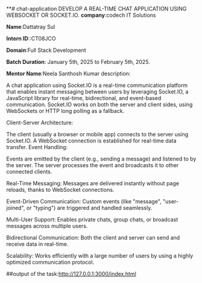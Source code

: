 **# chat-application
DEVELOP A REAL-TIME CHAT APPLICATION USING WEBSOCKET OR SOCKET.IO.
**company**:codech IT Solutions

**Name**:Dattatray Sul

**Intern ID**::CT08JCO

**Domain**:Full Stack Development

**Batch Duration**: January 5th, 2025 to February 5th, 2025.

**Mentor Name**:Neela Santhosh Kumar
description:

A chat application using Socket.IO is a real-time communication platform that enables instant messaging between users by leveraging Socket.IO, a JavaScript library for real-time, bidirectional, and event-based communication. Socket.IO works on both the server and client sides, using WebSockets or HTTP long polling as a fallback.

Client-Server Architecture:

The client (usually a browser or mobile app) connects to the server using Socket.IO. A WebSocket connection is established for real-time data transfer. Event Handling:

Events are emitted by the client (e.g., sending a message) and listened to by the server. The server processes the event and broadcasts it to other connected clients.

Real-Time Messaging: Messages are delivered instantly without page reloads, thanks to WebSocket connections.

Event-Driven Communication: Custom events (like "message", "user-joined", or "typing") are triggered and handled seamlessly.

Multi-User Support: Enables private chats, group chats, or broadcast messages across multiple users.

Bidirectional Communication: Both the client and server can send and receive data in real-time.

Scalability: Works efficiently with a large number of users by using a highly optimized communication protocol.






##output of the task:http://127.0.0.1:3000/index.html
